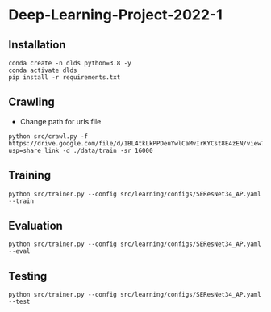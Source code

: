 # Deep-Learning-Project-2022-1

## Installation 
```
conda create -n dlds python=3.8 -y
conda activate dlds
pip install -r requirements.txt
```

## Crawling
+ Change path for urls file
```
python src/crawl.py -f https://drive.google.com/file/d/1BL4tkLkPPDeuYwlCaMvIrKYCst8E4zEN/view?usp=share_link -d ./data/train -sr 16000
```

## Training
```
python src/trainer.py --config src/learning/configs/SEResNet34_AP.yaml --train
```

## Evaluation
```
python src/trainer.py --config src/learning/configs/SEResNet34_AP.yaml --eval
```

## Testing
```
python src/trainer.py --config src/learning/configs/SEResNet34_AP.yaml --test
```
